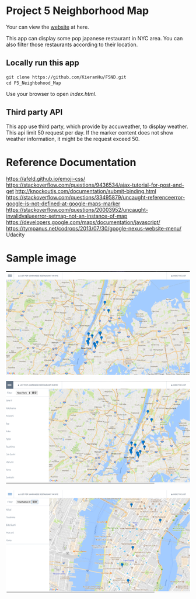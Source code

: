 # Project 5 Neighborhood Map

Your can view the [website](https://kieranhu.github.io/Neighborhood_map/) at here.

This app can display some pop japanese restaurant in NYC area. You can also filter those restaurants according to their location.

## Locally run this app

```{bash}
git clone https://github.com/KieranHu/FSND.git
cd P5_Neighbohood_Map
```

Use your browser to open *index.html*.

## Third party API
This app use third party, which provide by accuweather, to display weather.  This api limit 50 request per day. If the marker content does not show weather information, it might be the request exceed 50.

# Reference Documentation
https://afeld.github.io/emoji-css/
https://stackoverflow.com/questions/9436534/ajax-tutorial-for-post-and-get
http://knockoutjs.com/documentation/submit-binding.html
https://stackoverflow.com/questions/33495879/uncaught-referenceerror-google-is-not-defined-at-google-maps-marker
https://stackoverflow.com/questions/20003952/uncaught-invalidvalueerror-setmap-not-an-instance-of-map
https://developers.google.com/maps/documentation/javascript/
https://tympanus.net/codrops/2013/07/30/google-nexus-website-menu/
Udacity

# Sample image

![1](https://github.com/KieranHu/FSND/blob/master/P5_Neighbohood_Map/1.png)

![3](https://github.com/KieranHu/FSND/blob/master/P5_Neighbohood_Map/3.png)

![4](https://github.com/KieranHu/FSND/blob/master/P5_Neighbohood_Map/4.png)
